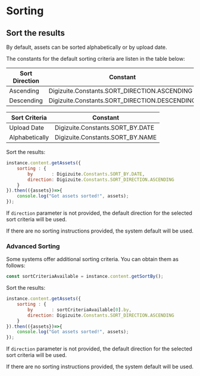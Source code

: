 # Sorting

## Sort the results 

By default, assets can be sorted alphabetically or by upload date. 

The constants for the default sorting criteria are listen in the table below:

| Sort Direction | Constant |
|---------------|--------------------|
| Ascending | Digizuite.Constants.SORT_DIRECTION.ASCENDING |
| Descending | Digizuite.Constants.SORT_DIRECTION.DESCENDING |


| Sort Criteria | Constant |
|---------------|--------------------|
| Upload Date | Digizuite.Constants.SORT_BY.DATE |
| Alphabetically | Digizuite.Constants.SORT_BY.NAME |

Sort the results:
```js
instance.content.getAssets({
    sorting : {
        by       : Digizuite.Constants.SORT_BY.DATE,
        direction: Digizuite.Constants.SORT_DIRECTION.ASCENDING
    }
}).then(({assets})=>{
    console.log("Got assets sorted!", assets);
});
```

If ```direction``` parameter is not provided, the default direction for the selected sort criteria will be used.

If there are no sorting instructions provided, the system default will be used. 

### Advanced Sorting
Some systems offer additional sorting criteria. You can obtain them as follows:
```js
const sortCriteriaAvailable = instance.content.getSortBy();
```

Sort the results:
```js
instance.content.getAssets({
    sorting : {
        by       : sortCriteriaAvailable[0].by,
        direction: Digizuite.Constants.SORT_DIRECTION.ASCENDING
    }
}).then(({assets})=>{
    console.log("Got assets sorted!", assets);
});
```

If ```direction``` parameter is not provided, the default direction for the selected sort criteria will be used.

If there are no sorting instructions provided, the system default will be used. 
